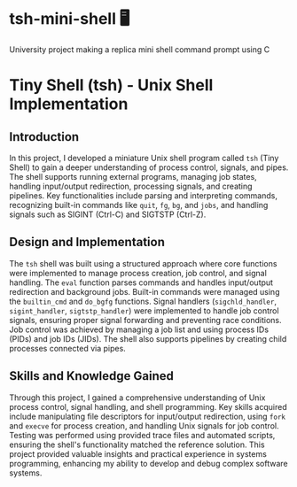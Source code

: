 # tsh-mini-shell 🖥️
 University project making a replica mini shell command prompt using C


# Tiny Shell (tsh) - Unix Shell Implementation

## Introduction
In this project, I developed a miniature Unix shell program called `tsh` (Tiny Shell) to gain a deeper understanding of process control, signals, and pipes. The shell supports running external programs, managing job states, handling input/output redirection, processing signals, and creating pipelines. Key functionalities include parsing and interpreting commands, recognizing built-in commands like `quit`, `fg`, `bg`, and `jobs`, and handling signals such as SIGINT (Ctrl-C) and SIGTSTP (Ctrl-Z).

## Design and Implementation
The `tsh` shell was built using a structured approach where core functions were implemented to manage process creation, job control, and signal handling. The `eval` function parses commands and handles input/output redirection and background jobs. Built-in commands were managed using the `builtin_cmd` and `do_bgfg` functions. Signal handlers (`sigchld_handler`, `sigint_handler`, `sigtstp_handler`) were implemented to handle job control signals, ensuring proper signal forwarding and preventing race conditions. Job control was achieved by managing a job list and using process IDs (PIDs) and job IDs (JIDs). The shell also supports pipelines by creating child processes connected via pipes.

## Skills and Knowledge Gained
Through this project, I gained a comprehensive understanding of Unix process control, signal handling, and shell programming. Key skills acquired include manipulating file descriptors for input/output redirection, using `fork` and `execve` for process creation, and handling Unix signals for job control. Testing was performed using provided trace files and automated scripts, ensuring the shell's functionality matched the reference solution. This project provided valuable insights and practical experience in systems programming, enhancing my ability to develop and debug complex software systems.
